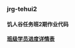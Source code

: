 ### jrg-tehui2
#### 饥人谷任务班2期作业代码
#### [班级学员进度详情表](http://jscode.me/topic/96/%E4%BB%BB%E5%8A%A1%E7%8F%AD%E5%AD%A6%E4%B9%A0%E8%BF%9B%E5%BA%A6%E7%BB%9F%E8%AE%A1 "班级学员进度详情表")
